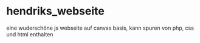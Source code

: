 # hendriks_webseite
 eine wuderschöne js webseite auf canvas basis, kann spuren von php, css und html enthalten
